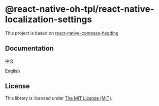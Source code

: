 # @react-native-oh-tpl/react-native-localization-settings

This project is based on [react-native-compass-heading](https://github.com/firofame/react-native-compass-heading)

## Documentation

[中文](https://gitee.com/react-native-oh-library/usage-docs/blob/master/zh-cn/react-native-localization-settings.md)

[English](https://gitee.com/react-native-oh-library/usage-docs/blob/master/en/react-native-localization-settings.md)

## License

This library is licensed under [The MIT License (MIT)](https://github.com/jakex7/react-native-localization-settings/blob/main/LICENSE).